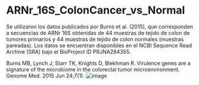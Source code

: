 # ARNr_16S_ColonCancer_vs_Normal
Se utilizaron los datos publicados por Burns et al. (2015), que corresponden a secuencias de ARNr 16S obtenidas de 44 muestras de tejido de colon de tumores primarios y 44 muestras de tejido de colon normales (muestras pareadas). Los datos se encuentran disponibles en el NCBI Sequence Read Archive (SRA) bajo el BioProject ID PRJNA284355.

Burns MB, Lynch J, Starr TK, Knights D, Blekhman R. Virulence genes are a signature of the microbiome in the colorectal tumor microenvironment. Genome Med. 2015 Jun 24;7(1). ![image](https://github.com/user-attachments/assets/d8ea7ee0-9967-446f-af43-085b41b09556)

